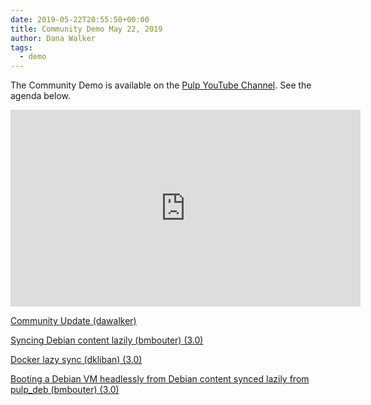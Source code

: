 ```yaml
---
date: 2019-05-22T20:55:50+00:00
title: Community Demo May 22, 2019
author: Dana Walker
tags:
  - demo
---
```

<!-- more -->
The Community Demo is available on the [Pulp YouTube Channel](https://www.youtube.com/channel/UCI43Ffs4VPDv7awXvvBJfRQ). See the agenda below.

<iframe width="560" height="315" src="https://www.youtube.com/embed/EuDgLX8G_wg" frameborder="0" allowfullscreen></iframe>

[Community Update (dawalker)](http://www.youtube.com/watch?v=EuDgLX8G_wg&t=0m45s)

[Syncing Debian content lazily (bmbouter) (3.0)](http://www.youtube.com/watch?v=EuDgLX8G_wg&t=2m26s)

[Docker lazy sync (dkliban) (3.0)](http://www.youtube.com/watch?v=EuDgLX8G_wg&t=5m55s)

[Booting a Debian VM headlessly from Debian content synced lazily from pulp_deb (bmbouter) (3.0)](http://www.youtube.com/watch?v=EuDgLX8G_wg&t=12m54s)

